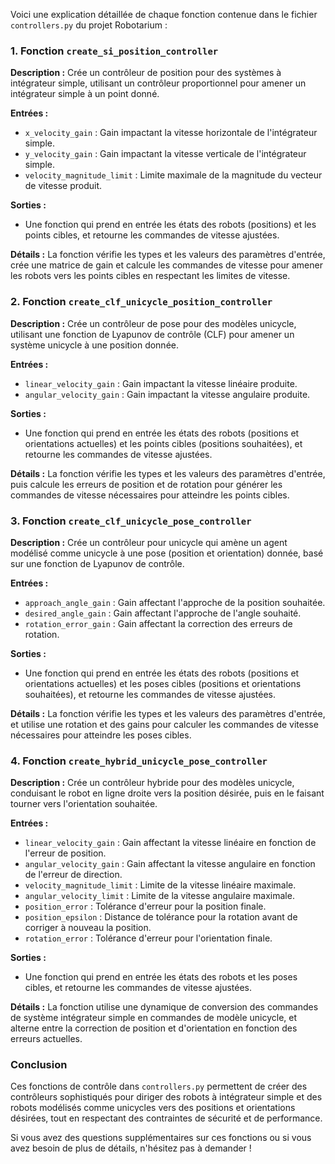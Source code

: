 Voici une explication détaillée de chaque fonction contenue dans le fichier `controllers.py` du projet Robotarium :

### 1. Fonction `create_si_position_controller`

**Description :**
Crée un contrôleur de position pour des systèmes à intégrateur simple, utilisant un contrôleur proportionnel pour amener un intégrateur simple à un point donné.

**Entrées :**
- `x_velocity_gain` : Gain impactant la vitesse horizontale de l'intégrateur simple.
- `y_velocity_gain` : Gain impactant la vitesse verticale de l'intégrateur simple.
- `velocity_magnitude_limit` : Limite maximale de la magnitude du vecteur de vitesse produit.

**Sorties :**
- Une fonction qui prend en entrée les états des robots (positions) et les points cibles, et retourne les commandes de vitesse ajustées.

**Détails :**
La fonction vérifie les types et les valeurs des paramètres d'entrée, crée une matrice de gain et calcule les commandes de vitesse pour amener les robots vers les points cibles en respectant les limites de vitesse.

### 2. Fonction `create_clf_unicycle_position_controller`

**Description :**
Crée un contrôleur de pose pour des modèles unicycle, utilisant une fonction de Lyapunov de contrôle (CLF) pour amener un système unicycle à une position donnée.

**Entrées :**
- `linear_velocity_gain` : Gain impactant la vitesse linéaire produite.
- `angular_velocity_gain` : Gain impactant la vitesse angulaire produite.

**Sorties :**
- Une fonction qui prend en entrée les états des robots (positions et orientations actuelles) et les points cibles (positions souhaitées), et retourne les commandes de vitesse ajustées.

**Détails :**
La fonction vérifie les types et les valeurs des paramètres d'entrée, puis calcule les erreurs de position et de rotation pour générer les commandes de vitesse nécessaires pour atteindre les points cibles.

### 3. Fonction `create_clf_unicycle_pose_controller`

**Description :**
Crée un contrôleur pour unicycle qui amène un agent modélisé comme unicycle à une pose (position et orientation) donnée, basé sur une fonction de Lyapunov de contrôle.

**Entrées :**
- `approach_angle_gain` : Gain affectant l'approche de la position souhaitée.
- `desired_angle_gain` : Gain affectant l'approche de l'angle souhaité.
- `rotation_error_gain` : Gain affectant la correction des erreurs de rotation.

**Sorties :**
- Une fonction qui prend en entrée les états des robots (positions et orientations actuelles) et les poses cibles (positions et orientations souhaitées), et retourne les commandes de vitesse ajustées.

**Détails :**
La fonction vérifie les types et les valeurs des paramètres d'entrée, et utilise une rotation et des gains pour calculer les commandes de vitesse nécessaires pour atteindre les poses cibles.

### 4. Fonction `create_hybrid_unicycle_pose_controller`

**Description :**
Crée un contrôleur hybride pour des modèles unicycle, conduisant le robot en ligne droite vers la position désirée, puis en le faisant tourner vers l'orientation souhaitée.

**Entrées :**
- `linear_velocity_gain` : Gain affectant la vitesse linéaire en fonction de l'erreur de position.
- `angular_velocity_gain` : Gain affectant la vitesse angulaire en fonction de l'erreur de direction.
- `velocity_magnitude_limit` : Limite de la vitesse linéaire maximale.
- `angular_velocity_limit` : Limite de la vitesse angulaire maximale.
- `position_error` : Tolérance d'erreur pour la position finale.
- `position_epsilon` : Distance de tolérance pour la rotation avant de corriger à nouveau la position.
- `rotation_error` : Tolérance d'erreur pour l'orientation finale.

**Sorties :**
- Une fonction qui prend en entrée les états des robots et les poses cibles, et retourne les commandes de vitesse ajustées.

**Détails :**
La fonction utilise une dynamique de conversion des commandes de système intégrateur simple en commandes de modèle unicycle, et alterne entre la correction de position et d'orientation en fonction des erreurs actuelles.

### Conclusion

Ces fonctions de contrôle dans `controllers.py` permettent de créer des contrôleurs sophistiqués pour diriger des robots à intégrateur simple et des robots modélisés comme unicycles vers des positions et orientations désirées, tout en respectant des contraintes de sécurité et de performance.

Si vous avez des questions supplémentaires sur ces fonctions ou si vous avez besoin de plus de détails, n'hésitez pas à demander !